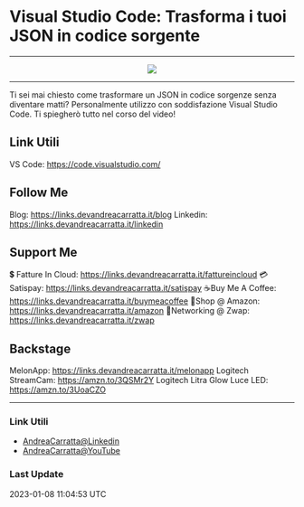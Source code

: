 # Visual Studio Code: Trasforma i tuoi JSON in codice sorgente
 
<hr />
 
<div align="center">

<a href="https://www.youtube.com/v/WpP2MLDa-_I?version=3" target="_blank" alt="Visual Studio Code: Trasforma i tuoi JSON in codice sorgente">

<img src="https://img.youtube.com/vi/WpP2MLDa-_I/0.jpg" />

</a>

</div>
 
<hr />
 
Ti sei mai chiesto come trasformare un JSON in codice sorgenze senza diventare matti? Personalmente utilizzo con soddisfazione Visual Studio Code. Ti spiegherò tutto nel corso del video!

## Link Utili
VS Code: https://code.visualstudio.com/

## Follow Me

Blog: https://links.devandreacarratta.it/blog 
Linkedin: https://links.devandreacarratta.it/linkedin

## Support Me 

💲 Fatture In Cloud: https://links.devandreacarratta.it/fattureincloud
💳Satispay: https://links.devandreacarratta.it/satispay
☕Buy Me A Coffee: https://links.devandreacarratta.it/buymeacoffee
🛒Shop @ Amazon: https://links.devandreacarratta.it/amazon
🤝Networking @ Zwap: https://links.devandreacarratta.it/zwap

## Backstage
MelonApp: https://links.devandreacarratta.it/melonapp
Logitech StreamCam: https://amzn.to/3QSMr2Y
Logitech Litra Glow Luce LED: https://amzn.to/3UoaCZO
 
<hr />
 
### Link Utili
- [AndreaCarratta@Linkedin](https://links.devandreacarratta.it/linkedin)
- [AndreaCarratta@YouTube](https://links.devandreacarratta.it/youtube)
### Last Update
2023-01-08 11:04:53 UTC
